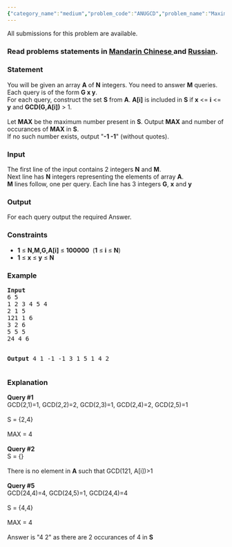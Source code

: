 ```yaml
---
{"category_name":"medium","problem_code":"ANUGCD","problem_name":"Maximum number, GCD condition","languages_supported":{"0":"ADA","1":"ASM","2":"BASH","3":"BF","4":"C","5":"C99 strict","6":"CAML","7":"CLOJ","8":"CLPS","9":"CPP 4.3.2","10":"CPP 4.9.2","11":"CPP14","12":"CS2","13":"D","14":"ERL","15":"FORT","16":"FS","17":"GO","18":"HASK","19":"ICK","20":"ICON","21":"JAVA","22":"JS","23":"LISP clisp","24":"LISP sbcl","25":"LUA","26":"NEM","27":"NICE","28":"NODEJS","29":"PAS fpc","30":"PAS gpc","31":"PERL","32":"PERL6","33":"PHP","34":"PIKE","35":"PRLG","36":"PYTH","37":"PYTH 3.4","38":"RUBY","39":"SCALA","40":"SCM guile","41":"SCM qobi","42":"ST","43":"TCL","44":"TEXT","45":"WSPC"},"max_timelimit":1.5,"source_sizelimit":50000,"problem_author":"anudeep2011","problem_tester":null,"date_added":"23-01-2014","tags":{"0":"anudeep2011","1":"march14","2":"medium","3":"prime","4":"segment"},"editorial_url":"http://discuss.codechef.com/problems/ANUGCD","time":{"view_start_date":1395135000,"submit_start_date":1395135000,"visible_start_date":1395135000,"end_date":1735669800},"layout":"problem"}
---
```

<span class="solution-visible-txt">All submissions for this problem are available.</span><h3> Read problems statements in <a target="_blank" href="http://www.codechef.com/download/translated/MARCH14/mandarin/ANUGCD.pdf">Mandarin Chinese </a> and <a target="_blank" href="http://www.codechef.com/download/translated/MARCH14/russian/ANUGCD.pdf">Russian</a>.</h3>
<h3>Statement</h3>
<p>You will be given an array <b>A</b> of <b>N</b> integers. You need to answer <b>M</b> queries.<br />
Each query is of the form <b>G x y</b>.<br />
For each query, construct the set <b>S</b> from <b>A</b>. <b>A[i]</b> is included in <b>S</b> if <b>x</b> &lt;= <b>i</b> &lt;= <b>y</b> and <b>GCD(G,A[i])</b> > 1.<br /><br />
Let <b>MAX</b> be the maximum number present in <b>S</b>. Output <b>MAX</b> and number of occurances of <b>MAX</b> in <b>S</b>. <br />If no such number exists, output "<b>-1 -1</b>" (without quotes).
</p>
<h3>Input</h3>
<p>The first line of the input contains 2 integers <b>N</b> and <b>M</b>.<br />
Next line has <b>N</b> integers representing the elements of array <b>A</b>.<br />
<b>M</b> lines follow, one per query. Each line has 3 integers <b>G</b>, <b>x</b> and <b>y</b></p>
<h3>Output</h3>
<p>For each query output the required Answer.</p>
<h3>Constraints</h3>
<ul>
<li><b>1</b> ≤ <b>N,M,G,A[i]</b> ≤ <b>100000</b>  (<b>1</b> ≤ <b>i</b> ≤ <b>N</b>)</li>
<li><b>1</b> ≤ <b>x</b> ≤ <b>y</b> ≤ <b>N</b></li>
</ul>

<h3>Example</h3>
<pre><b>Input</b>
6 5
1 2 3 4 5 4
2 1 5
121 1 6
3 2 6
5 5 5
24 4 6

<b>Output</b>
4 1
-1 -1
3 1
5 1
4 2
</pre><h3>Explanation</h3>
<p><b>Query #1</b><br />
GCD(2,1)=1, GCD(2,2)=2, GCD(2,3)=1, GCD(2,4)=2, GCD(2,5)=1<br /><br />
S = {2,4}<br /><br />
MAX = 4<br /><br />
<b>Query #2</b><br />
S = {}<br /><br />
There is no element in <b>A</b> such that GCD(121, A[i])>1<br /><br />
<b>Query #5</b><br />
GCD(24,4)=4, GCD(24,5)=1, GCD(24,4)=4<br /><br />
S = {4,4}<br /><br />
MAX = 4<br /><br />
Answer is "4 2" as there are 2 occurances of 4 in <b>S</b>
</p>
<!--
<h3>Author's Note</h3>
<p>Time Limit is not strict if correct Algorithm is used.</br>Author's solution passes with 0.6 sec Time Limit (C++ solution, using scanf and printf).</br>
Maximum Input File Size &lt; 3MB.
</p>
--><!--
<h3>Author's Note</h3>
<p>Time Limit is not strict if correct Algorithm is used.</br>Author's solution passes with 0.6 sec Time Limit (C++ solution, using scanf and printf).</br>
Maximum Input File Size &lt; 3MB.
</p>
-->